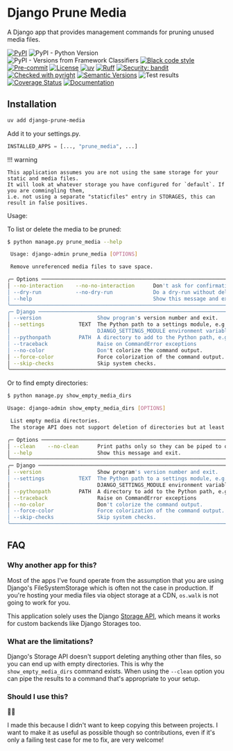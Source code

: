 # Django Prune Media

A Django app that provides management commands for pruning unused media files.

[![PyPI](https://img.shields.io/pypi/v/django-prune-media)](https://pypi.org/project/django-prune-media/)
![PyPI - Python Version](https://img.shields.io/pypi/pyversions/django-prune-media)
![PyPI - Versions from Framework Classifiers](https://img.shields.io/pypi/frameworkversions/django/django-prune-media)
[![Black code style](https://img.shields.io/badge/code%20style-black-000000.svg)](https://github.com/ambv/black)
[![Pre-commit](https://img.shields.io/badge/pre--commit-enabled-brightgreen?logo=pre-commit&logoColor=white)](https://github.com/andrlik/django-prune-media/blob/main/.pre-commit-config.yaml)
[![License](https://img.shields.io/github/license/andrlik/django-prune-media)](https://github.com/andrlik/django-prune-media/blob/main/LICENSE)
[![uv](https://img.shields.io/endpoint?url=https://raw.githubusercontent.com/astral-sh/uv/main/assets/badge/v0.json)](https://github.com/astral-sh/uv)
[![Ruff](https://img.shields.io/endpoint?url=https://raw.githubusercontent.com/astral-sh/ruff/main/assets/badge/v2.json)](https://github.com/astral-sh/ruff)
[![Security: bandit](https://img.shields.io/badge/security-bandit-green.svg)](https://github.com/PyCQA/bandit)
[![Checked with pyright](https://microsoft.github.io/pyright/img/pyright_badge.svg)](https://microsoft.github.io/pyright/)
[![Semantic Versions](https://img.shields.io/badge/%20%20%F0%9F%93%A6%F0%9F%9A%80-semantic--versions-e10079.svg)](https://github.com/andrlik/django-prune-media/releases)
![Test results](https://github.com/andrlik/django-prune-media/actions/workflows/ci.yml/badge.svg)
[![Coverage Status](https://coveralls.io/repos/github/andrlik/django-prune-media/badge.svg?branch=main)](https://coveralls.io/github/andrlik/django-prune-media?branch=main)
[![Documentation](https://img.shields.io/badge/docs-mkdocs-blue)](https://andrlik.github.io/django-prune-media/)

## Installation

```bash
uv add django-prune-media
```

Add it to your settings.py.

```python
INSTALLED_APPS = [..., "prune_media", ...]
```

!!! warning

    This application assumes you are not using the same storage for your static and media files.
    It will look at whatever storage you have configured for `default`. If you are commingling them,
    i.e. not using a separate "staticfiles" entry in STORAGES, this can result in false positives.

Usage:

To list or delete the media to be pruned:

```bash
$ python manage.py prune_media --help

 Usage: django-admin prune_media [OPTIONS]

 Remove unreferenced media files to save space.

╭─ Options ─────────────────────────────────────────────────────────────────────────────────────────────────────────────────────────╮
│ --no-interaction    --no-no-interaction      Don't ask for confirmation before deleting. [default: no-no-interaction]             │
│ --dry-run           --no-dry-run             Do a dry-run without deleting anything. [default: no-dry-run]                        │
│ --help                                       Show this message and exit.                                                          │
╰───────────────────────────────────────────────────────────────────────────────────────────────────────────────────────────────────╯
╭─ Django ──────────────────────────────────────────────────────────────────────────────────────────────────────────────────────────╮
│ --version                  Show program's version number and exit.                                                                │
│ --settings           TEXT  The Python path to a settings module, e.g. "myproject.settings.main". If this isn't provided, the      │
│                            DJANGO_SETTINGS_MODULE environment variable will be used.                                              │
│ --pythonpath         PATH  A directory to add to the Python path, e.g. "/home/djangoprojects/myproject". [default: None]          │
│ --traceback                Raise on CommandError exceptions                                                                       │
│ --no-color                 Don't colorize the command output.                                                                     │
│ --force-color              Force colorization of the command output.                                                              │
│ --skip-checks              Skip system checks.                                                                                    │
╰───────────────────────────────────────────────────────────────────────────────────────────────────────────────────────────────────╯
```

Or to find empty directories:

```bash
$ python manage.py show_empty_media_dirs

Usage: django-admin show_empty_media_dirs [OPTIONS]

 List empty media directories.
 The storage API does not support deletion of directories but at least this way you know what can be removed.

╭─ Options ─────────────────────────────────────────────────────────────────────────────────────────────────────────────────────────╮
│ --clean    --no-clean      Print paths only so they can be piped to other commands [default: no-clean]                            │
│ --help                     Show this message and exit.                                                                            │
╰───────────────────────────────────────────────────────────────────────────────────────────────────────────────────────────────────╯
╭─ Django ──────────────────────────────────────────────────────────────────────────────────────────────────────────────────────────╮
│ --version                  Show program's version number and exit.                                                                │
│ --settings           TEXT  The Python path to a settings module, e.g. "myproject.settings.main". If this isn't provided, the      │
│                            DJANGO_SETTINGS_MODULE environment variable will be used.                                              │
│ --pythonpath         PATH  A directory to add to the Python path, e.g. "/home/djangoprojects/myproject". [default: None]          │
│ --traceback                Raise on CommandError exceptions                                                                       │
│ --no-color                 Don't colorize the command output.                                                                     │
│ --force-color              Force colorization of the command output.                                                              │
│ --skip-checks              Skip system checks.                                                                                    │
╰───────────────────────────────────────────────────────────────────────────────────────────────────────────────────────────────────╯

```

## FAQ

### Why another app for this?

Most of the apps I've found operate from the assumption that you are using Django's FileSystemStorage
which is often not the case in production. If you're hosting your media files via object storage at a CDN, `os.walk` is not going to work for you.

This application solely uses the Django [Storage API](https://docs.djangoproject.com/en/5.1/ref/files/storage/#the-storage-class), which means
it works for custom backends like Django Storages too.

### What are the limitations?

Django's Storage API doesn't support deleting anything other than files, so you can end up with empty directories. This is why the `show_empty_media_dirs` command exists. When using the `--clean` option you can pipe the results to a command that's appropriate to your setup.

### Should I use this?

🤷‍♂️

I made this because I didn't want to keep copying this between projects. I want to make it as useful as possible though so contributions, even if it's only a failing test case for me to fix, are very welcome!
